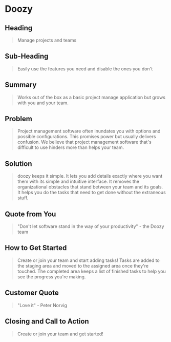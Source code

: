 # Doozy #


## Heading ##
  > Manage projects and teams

## Sub-Heading ##
  > Easily use the features you need and disable the ones you don't

## Summary ##
  > Works out of the box as a basic project manage application but grows with you and your team.

## Problem ##
  > Project management software often inundates you with options and possible configurations. This promises power but usually delivers confusion. We believe that project management software that's difficult to use hinders more than helps your team. 

## Solution ##
  > doozy keeps it simple. It lets you add details exactly where you want them with its simple and intuitive interface. It removes the organizational obstacles that stand between your team and its goals. It helps you do the tasks that need to get done without the extraneous stuff. 

## Quote from You ##
  > "Don't let software stand in the way of your productivity" - the Doozy team

## How to Get Started ##
  > Create or join your team and start adding tasks! Tasks are added to the staging area and moved to the assigned area once they're touched. The completed area keeps a list of finished tasks to help you see the progress you're making. 

## Customer Quote ##
  > "Love it" - Peter Norvig

## Closing and Call to Action ##
  > Create or join your team and get started!
